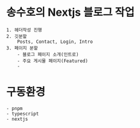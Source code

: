# 송수호의 Nextjs 블로그 작업

    1. 헤더작성 진행
    2. 깃분할
        Posts, Contact, Login, Intro
    3. 페이지 분할
        - 블로그 페이지 소개(인트로)
        - 주요 게시물 페이지(Featured)
        -

# 구동환경

    - pnpm
    - typescript
    - nextjs
